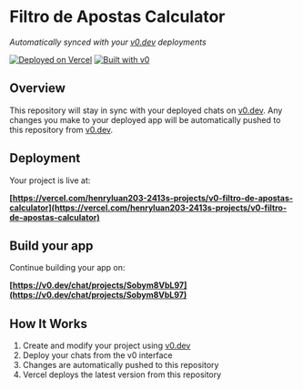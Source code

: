 # Filtro de Apostas Calculator

*Automatically synced with your [v0.dev](https://v0.dev) deployments*

[![Deployed on Vercel](https://img.shields.io/badge/Deployed%20on-Vercel-black?style=for-the-badge&logo=vercel)](https://vercel.com/henryluan203-2413s-projects/v0-filtro-de-apostas-calculator)
[![Built with v0](https://img.shields.io/badge/Built%20with-v0.dev-black?style=for-the-badge)](https://v0.dev/chat/projects/Sobym8VbL97)

## Overview

This repository will stay in sync with your deployed chats on [v0.dev](https://v0.dev).
Any changes you make to your deployed app will be automatically pushed to this repository from [v0.dev](https://v0.dev).

## Deployment

Your project is live at:

**[https://vercel.com/henryluan203-2413s-projects/v0-filtro-de-apostas-calculator](https://vercel.com/henryluan203-2413s-projects/v0-filtro-de-apostas-calculator)**

## Build your app

Continue building your app on:

**[https://v0.dev/chat/projects/Sobym8VbL97](https://v0.dev/chat/projects/Sobym8VbL97)**

## How It Works

1. Create and modify your project using [v0.dev](https://v0.dev)
2. Deploy your chats from the v0 interface
3. Changes are automatically pushed to this repository
4. Vercel deploys the latest version from this repository